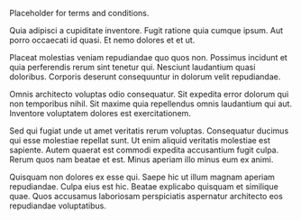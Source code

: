 Placeholder for terms and conditions.

Quia adipisci a cupiditate inventore. Fugit ratione quia cumque ipsum. Aut porro occaecati id quasi. Et nemo dolores et et ut.

Placeat molestias veniam repudiandae quo quos non. Possimus incidunt et quia perferendis rerum sint tenetur qui. Nesciunt laudantium quasi doloribus. Corporis deserunt consequuntur in dolorum velit repudiandae.

Omnis architecto voluptas odio consequatur. Sit expedita error dolorum qui non temporibus nihil. Sit maxime quia repellendus omnis laudantium qui aut. Inventore voluptatem dolores est exercitationem.

Sed qui fugiat unde ut amet veritatis rerum voluptas. Consequatur ducimus qui esse molestiae repellat sunt. Ut enim aliquid veritatis molestiae est sapiente. Autem quaerat est commodi expedita accusantium fugit culpa. Rerum quos nam beatae et est. Minus aperiam illo minus eum ex animi.

Quisquam non dolores ex esse qui. Saepe hic ut illum magnam aperiam repudiandae. Culpa eius est hic. Beatae explicabo quisquam et similique quae. Quos accusamus laboriosam perspiciatis aspernatur architecto eos repudiandae voluptatibus.

